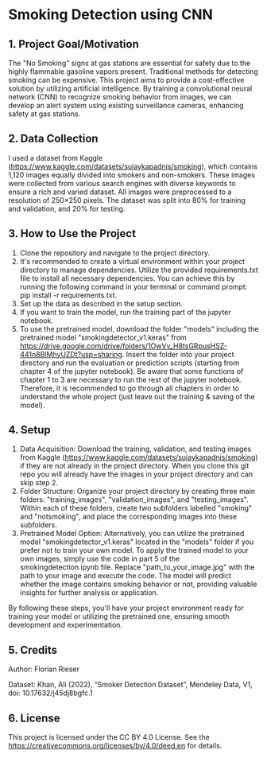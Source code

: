 # Smoking Detection using CNN

## 1. Project Goal/Motivation
The "No Smoking" signs at gas stations are essential for safety due to the highly flammable gasoline vapors present. Traditional methods for detecting smoking can be expensive. This project aims to provide a cost-effective solution by utilizing artificial intelligence. By training a convolutional neural network (CNN) to recognize smoking behavior from images, we can develop an alert system using existing surveillance cameras, enhancing safety at gas stations.

## 2. Data Collection
I used a dataset from Kaggle (https://www.kaggle.com/datasets/sujaykapadnis/smoking), which contains 1,120 images equally divided into smokers and non-smokers. These images were collected from various search engines with diverse keywords to ensure a rich and varied dataset. All images were preprocessed to a resolution of 250×250 pixels. The dataset was split into 80% for training and validation, and 20% for testing.

## 3. How to Use the Project
1. Clone the repository and navigate to the project directory.
4. It's recommended to create a virtual environment within your project directory to manage dependencies. Utilize the provided requirements.txt file to install all necessary dependencies. You can achieve this by running the following command in your terminal or command prompt: pip install -r requirements.txt.
2. Set up the data as described in the setup section.
3. If you want to train the model, run the training part of the jupyter notebook.
4. To use the pretrained model, download the folder "models" including the pretrained model "smokingdetector_v1.keras" from https://drive.google.com/drive/folders/1OwVv_H8tsGRpusHSZ-441n8BlMhyUZDt?usp=sharing. Insert the folder into your project directory and run the evaluation or prediction scripts (starting from chapter 4 of the jupyter notebook). Be aware that some functions of chapter 1 to 3 are necessary to run the rest of the jupyter notebook. Therefore, it is recommended to go through all chapters in order to understand the whole project (just leave out the training & saving of the model).

## 4. Setup
1. Data Acquisition: Download the training, validation, and testing images from Kaggle (https://www.kaggle.com/datasets/sujaykapadnis/smoking) if they are not already in the project directory. When you clone this git repo you will already have the images in your project directory and can skip step 2. 
2. Folder Structure: Organize your project directory by creating three main folders: "training_images", "validation_images", and "testing_images". Within each of these folders, create two subfolders labelled "smoking" and "notsmoking", and place the corresponding images into these subfolders.
3. Pretrained Model Option: Alternatively, you can utilize the pretrained model "smokingdetector_v1.keras" located in the "models" folder if you prefer not to train your own model. To apply the trained model to your own images, simply use the code in part 5 of the smokingdetection.ipynb file. Replace "path_to_your_image.jpg" with the path to your image and execute the code. The model will predict whether the image contains smoking behavior or not, providing valuable insights for further analysis or application.

By following these steps, you'll have your project environment ready for training your model or utilizing the pretrained one, ensuring smooth development and experimentation.

## 5. Credits
Author: Florian Rieser

Dataset: Khan, Ali (2022), “Smoker Detection Dataset”, Mendeley Data, V1, doi: 10.17632/j45dj8bgfc.1

## 6. License
This project is licensed under the CC BY 4.0 License. See the https://creativecommons.org/licenses/by/4.0/deed.en for details.



